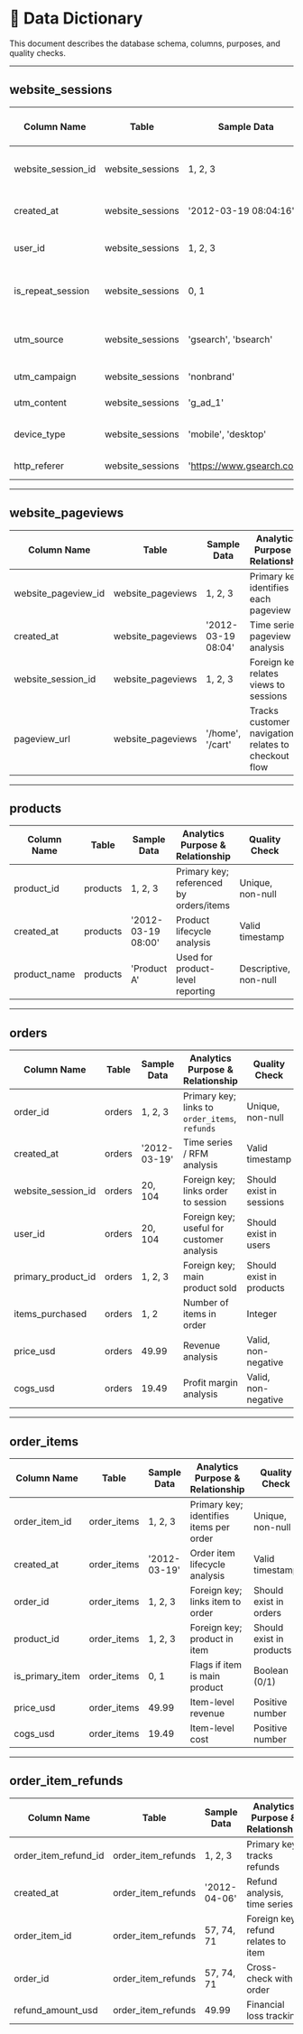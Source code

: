 # 📘 Data Dictionary

This document describes the database schema, columns, purposes, and quality checks.

---

## website_sessions

| Column Name        | Table            | Sample Data                      | Analytics Purpose & Relationship                          | Quality Check                  |
|--------------------|------------------|----------------------------------|-----------------------------------------------------------|--------------------------------|
| website_session_id | website_sessions | 1, 2, 3                          | Primary key; relates to `website_pageviews` and `orders`  | Unique, non-null               |
| created_at         | website_sessions | '2012-03-19 08:04:16'            | Used for time-based session analysis                      | Valid timestamp                 |
| user_id            | website_sessions | 1, 2, 3                          | Foreign key for user; links to orders                     | Integer, non-null               |
| is_repeat_session  | website_sessions | 0, 1                             | Identifies repeat visitors; engagement metric              | Boolean (0/1)                   |
| utm_source         | website_sessions | 'gsearch', 'bsearch'             | Tracks marketing channel; relates to campaign performance | Short strings                   |
| utm_campaign       | website_sessions | 'nonbrand'                       | Tracks specific campaigns                                 | Short strings                   |
| utm_content        | website_sessions | 'g_ad_1'                         | Differentiates ad content                                 | Short strings                   |
| device_type        | website_sessions | 'mobile', 'desktop'              | Device segmentation for analysis                          | Non-null, limited values         |
| http_referer       | website_sessions | 'https://www.gsearch.com'        | Tracks session sources                                    | Valid URLs                      |

---

## website_pageviews

| Column Name        | Table              | Sample Data        | Analytics Purpose & Relationship                         | Quality Check          |
|--------------------|--------------------|--------------------|----------------------------------------------------------|------------------------|
| website_pageview_id| website_pageviews  | 1, 2, 3            | Primary key; identifies each pageview                    | Unique, non-null       |
| created_at         | website_pageviews  | '2012-03-19 08:04' | Time series pageview analysis                            | Valid timestamp        |
| website_session_id | website_pageviews  | 1, 2, 3            | Foreign key; relates views to sessions                   | Should exist in `website_sessions` |
| pageview_url       | website_pageviews  | '/home', '/cart'   | Tracks customer navigation; relates to checkout flow     | Non-null, valid paths  |

---

## products

| Column Name   | Table    | Sample Data       | Analytics Purpose & Relationship       | Quality Check        |
|---------------|----------|-------------------|----------------------------------------|----------------------|
| product_id    | products | 1, 2, 3           | Primary key; referenced by orders/items | Unique, non-null     |
| created_at    | products | '2012-03-19 08:00'| Product lifecycle analysis              | Valid timestamp      |
| product_name  | products | 'Product A'       | Used for product-level reporting        | Descriptive, non-null|

---

## orders

| Column Name        | Table  | Sample Data  | Analytics Purpose & Relationship                  | Quality Check            |
|--------------------|--------|--------------|---------------------------------------------------|--------------------------|
| order_id           | orders | 1, 2, 3      | Primary key; links to `order_items`, `refunds`    | Unique, non-null         |
| created_at         | orders | '2012-03-19' | Time series / RFM analysis                        | Valid timestamp          |
| website_session_id | orders | 20, 104      | Foreign key; links order to session               | Should exist in sessions |
| user_id            | orders | 20, 104      | Foreign key; useful for customer analysis         | Should exist in users    |
| primary_product_id | orders | 1, 2, 3      | Foreign key; main product sold                    | Should exist in products |
| items_purchased    | orders | 1, 2         | Number of items in order                          | Integer                  |
| price_usd          | orders | 49.99        | Revenue analysis                                  | Valid, non-negative      |
| cogs_usd           | orders | 19.49        | Profit margin analysis                            | Valid, non-negative      |

---

## order_items

| Column Name    | Table       | Sample Data | Analytics Purpose & Relationship  | Quality Check      |
|----------------|-------------|-------------|-----------------------------------|--------------------|
| order_item_id  | order_items | 1, 2, 3     | Primary key; identifies items per order | Unique, non-null |
| created_at     | order_items | '2012-03-19'| Order item lifecycle analysis      | Valid timestamp    |
| order_id       | order_items | 1, 2, 3     | Foreign key; links item to order   | Should exist in orders |
| product_id     | order_items | 1, 2, 3     | Foreign key; product in item       | Should exist in products |
| is_primary_item| order_items | 0, 1        | Flags if item is main product      | Boolean (0/1)      |
| price_usd      | order_items | 49.99       | Item-level revenue                 | Positive number    |
| cogs_usd       | order_items | 19.49       | Item-level cost                    | Positive number    |

---

## order_item_refunds

| Column Name        | Table               | Sample Data | Analytics Purpose & Relationship         | Quality Check        |
|--------------------|---------------------|-------------|------------------------------------------|----------------------|
| order_item_refund_id| order_item_refunds | 1, 2, 3     | Primary key; tracks refunds               | Unique, non-null     |
| created_at         | order_item_refunds | '2012-04-06'| Refund analysis, time series              | Valid timestamp      |
| order_item_id      | order_item_refunds | 57, 74, 71  | Foreign key; refund relates to item       | Should exist in items|
| order_id           | order_item_refunds | 57, 74, 71  | Cross-check with order                    | Should exist in orders|
| refund_amount_usd  | order_item_refunds | 49.99       | Financial loss tracking                   | Positive number      |
